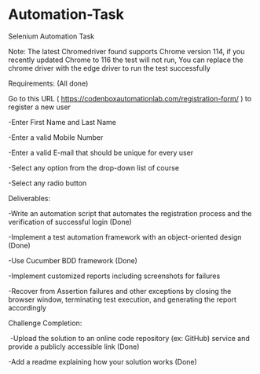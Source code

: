 # Automation-Task
Selenium Automation Task

Note: The latest Chromedriver found supports Chrome version 114, if you recently updated Chrome to 116 the test will not 
      run, 
      You can replace the chrome driver with the edge driver to run the test successfully 



 Requirements: (All done)

   Go to this URL ( https://codenboxautomationlab.com/registration-form/ ) to register a new user
 
   -Enter First Name and Last Name
  
   -Enter a valid Mobile Number
  
   -Enter a valid E-mail that should be unique for every user
  
   -Select any option from the drop-down list of course

   -Select any radio button
  

Deliverables:

-Write an automation script that automates the registration process and the verification of successful login (Done)

-Implement a test automation framework with an object-oriented design (Done)

-Use Cucumber BDD framework (Done)

-Implement customized reports including screenshots for failures 

-Recover from Assertion failures and other exceptions by closing the browser window, terminating test execution, and 
 generating the report accordingly
 
 
Challenge Completion: 

 -Upload the solution to an online code repository (ex: GitHub) service and provide a publicly accessible link (Done)
 
 -Add a readme explaining how your solution works (Done)

